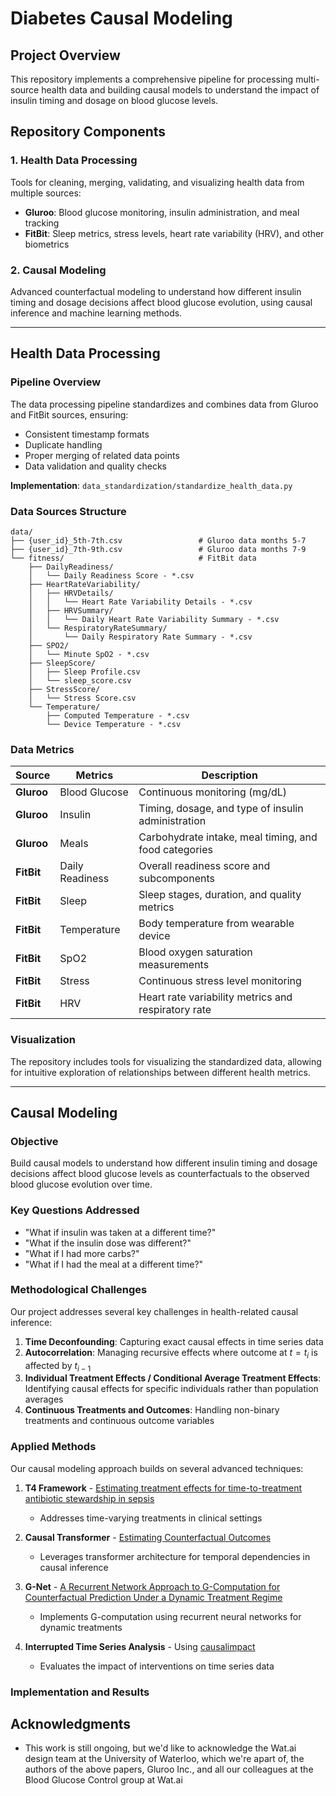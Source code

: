 # Diabetes Causal Modeling

## Project Overview
This repository implements a comprehensive pipeline for processing multi-source health data and building causal models to understand the impact of insulin timing and dosage on blood glucose levels.

## Repository Components

### 1. Health Data Processing
Tools for cleaning, merging, validating, and visualizing health data from multiple sources:
- **Gluroo**: Blood glucose monitoring, insulin administration, and meal tracking
- **FitBit**: Sleep metrics, stress levels, heart rate variability (HRV), and other biometrics

### 2. Causal Modeling
Advanced counterfactual modeling to understand how different insulin timing and dosage decisions affect blood glucose evolution, using causal inference and machine learning methods.

---

## Health Data Processing

### Pipeline Overview
The data processing pipeline standardizes and combines data from Gluroo and FitBit sources, ensuring:
- Consistent timestamp formats
- Duplicate handling
- Proper merging of related data points
- Data validation and quality checks

**Implementation**: `data_standardization/standardize_health_data.py`

### Data Sources Structure
```
data/
├── {user_id}_5th-7th.csv                 # Gluroo data months 5-7
├── {user_id}_7th-9th.csv                 # Gluroo data months 7-9
└── fitness/                              # FitBit data
    ├── DailyReadiness/
    │   └── Daily Readiness Score - *.csv
    ├── HeartRateVariability/
    │   ├── HRVDetails/
    │   │   └── Heart Rate Variability Details - *.csv
    │   ├── HRVSummary/
    │   │   └── Daily Heart Rate Variability Summary - *.csv
    │   └── RespiratoryRateSummary/
    │       └── Daily Respiratory Rate Summary - *.csv
    ├── SPO2/
    │   └── Minute SpO2 - *.csv
    ├── SleepScore/
    │   ├── Sleep Profile.csv
    │   └── sleep_score.csv
    ├── StressScore/
    │   └── Stress Score.csv
    └── Temperature/
        ├── Computed Temperature - *.csv
        └── Device Temperature - *.csv
```

### Data Metrics

| Source | Metrics | Description |
|--------|---------|-------------|
| **Gluroo** | Blood Glucose | Continuous monitoring (mg/dL) |
| **Gluroo** | Insulin | Timing, dosage, and type of insulin administration |
| **Gluroo** | Meals | Carbohydrate intake, meal timing, and food categories |
| **FitBit** | Daily Readiness | Overall readiness score and subcomponents |
| **FitBit** | Sleep | Sleep stages, duration, and quality metrics |
| **FitBit** | Temperature | Body temperature from wearable device |
| **FitBit** | SpO2 | Blood oxygen saturation measurements |
| **FitBit** | Stress | Continuous stress level monitoring |
| **FitBit** | HRV | Heart rate variability metrics and respiratory rate |

### Visualization
The repository includes tools for visualizing the standardized data, allowing for intuitive exploration of relationships between different health metrics.

---

## Causal Modeling

### Objective
Build causal models to understand how different insulin timing and dosage decisions affect blood glucose levels as counterfactuals to the observed blood glucose evolution over time.

### Key Questions Addressed
- "What if insulin was taken at a different time?"
- "What if the insulin dose was different?"
- "What if I had more carbs?"
- "What if I had the meal at a different time?"

### Methodological Challenges

Our project addresses several key challenges in health-related causal inference:

1. **Time Deconfounding**: Capturing exact causal effects in time series data
2. **Autocorrelation**: Managing recursive effects where outcome at $t=t_i$ is affected by $t_{i-1}$
3. **Individual Treatment Effects / Conditional Average Treatment Effects**: Identifying causal effects for specific individuals rather than population averages
4. **Continuous Treatments and Outcomes**: Handling non-binary treatments and continuous outcome variables

### Applied Methods

Our causal modeling approach builds on several advanced techniques:

1. **T4 Framework** - [Estimating treatment effects for time-to-treatment antibiotic stewardship in sepsis](https://pmc.ncbi.nlm.nih.gov/articles/PMC10135432/)
   - Addresses time-varying treatments in clinical settings

2. **Causal Transformer** - [Estimating Counterfactual Outcomes](https://arxiv.org/abs/2204.07258)
   - Leverages transformer architecture for temporal dependencies in causal inference

3. **G-Net** - [A Recurrent Network Approach to G-Computation for Counterfactual Prediction Under a Dynamic Treatment Regime](https://proceedings.mlr.press/v158/li21a.html)
   - Implements G-computation using recurrent neural networks for dynamic treatments

4. **Interrupted Time Series Analysis** - Using [causalimpact](https://pypi.org/project/causalimpact/)
   - Evaluates the impact of interventions on time series data

### Implementation and Results

## Acknowledgments
- This work is still ongoing, but we'd like to acknowledge the Wat.ai design team at the University of Waterloo, which we're apart of, the authors of the above papers, Gluroo Inc., and all our colleagues at the Blood Glucose Control group at Wat.ai
